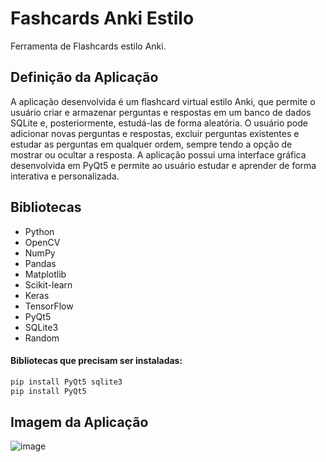 # Fashcards Anki Estilo
Ferramenta de Flashcards estilo Anki.

## Definição da Aplicação
A aplicação desenvolvida é um flashcard virtual estilo Anki, que permite o usuário criar e armazenar perguntas e respostas em um banco de dados SQLite e, posteriormente, estudá-las de forma aleatória. O usuário pode adicionar novas perguntas e respostas, excluir perguntas existentes e estudar as perguntas em qualquer ordem, sempre tendo a opção de mostrar ou ocultar a resposta. A aplicação possui uma interface gráfica desenvolvida em PyQt5 e permite ao usuário estudar e aprender de forma interativa e personalizada.

## Bibliotecas
<ul>
    <li>Python</li>
    <li>OpenCV</li>
    <li>NumPy</li>
    <li>Pandas</li>
    <li>Matplotlib</li>
    <li>Scikit-learn</li>
    <li>Keras</li>
    <li>TensorFlow</li>
    <li>PyQt5</li>
    <li>SQLite3</li>
    <li>Random</li>
</ul>

#### Bibliotecas que precisam ser instaladas:
```bash
pip install PyQt5 sqlite3
pip install PyQt5
```

## Imagem da Aplicação
![image](https://user-images.githubusercontent.com/101942554/230477012-f19028e9-e7e8-47b4-b7e7-b89817d34251.png)

